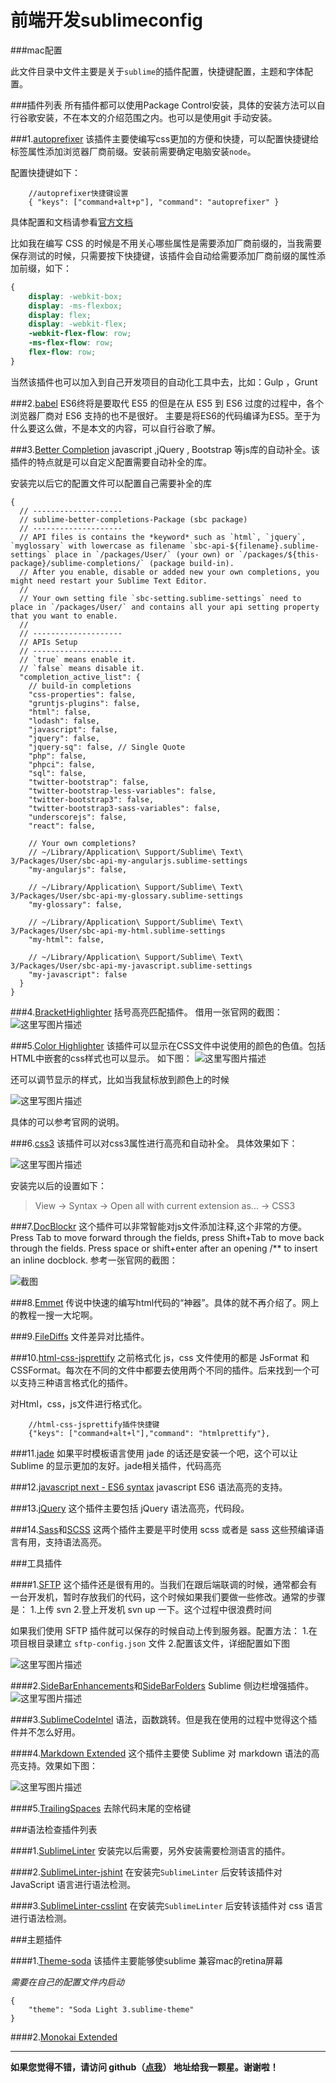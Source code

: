 # 前端开发sublimeconfig

###mac配置

此文件目录中文件主要是关于`sublime`的插件配置，快捷键配置，主题和字体配置。

###插件列表
所有插件都可以使用Package Control安装，具体的安装方法可以自行谷歌安装，不在本文的介绍范围之内。也可以是使用git 手动安装。


###1.[autoprefixer](https://github.com/sindresorhus/sublime-autoprefixer)
该插件主要使编写css更加的方便和快捷，可以配置快捷键给标签属性添加浏览器厂商前缀。安装前需要确定电脑安装`node`。

配置快捷键如下：
```
    //autoprefixer快捷键设置
    { "keys": ["command+alt+p"], "command": "autoprefixer" }
```
具体配置和文档请参看[官方文档](https://github.com/sindresorhus/sublime-autoprefixer)

比如我在编写 CSS 的时候是不用关心哪些属性是需要添加厂商前缀的，当我需要保存测试的时候，只需要按下快捷键，该插件会自动给需要添加厂商前缀的属性添加前缀，如下：

```css
{
	display: -webkit-box;
    display: -ms-flexbox;
    display: flex;
    display: -webkit-flex;
    -webkit-flex-flow: row;
    -ms-flex-flow: row;
    flex-flow: row;
}
```

当然该插件也可以加入到自己开发项目的自动化工具中去，比如：Gulp ，Grunt

###2.[babel](https://babeljs.io/)
ES6终将是要取代 ES5 的但是在从 ES5 到 ES6 过度的过程中，各个浏览器厂商对 ES6 支持的也不是很好。
主要是将ES6的代码编译为ES5。至于为什么要这么做，不是本文的内容，可以自行谷歌了解。


###3.[Better Completion](https://github.com/Pleasurazy/Sublime-Better-Completion)
javascript ,jQuery , Bootstrap 等js库的自动补全。该插件的特点就是可以自定义配置需要自动补全的库。

安装完以后它的配置文件可以配置自己需要补全的库

```
{
  // --------------------
  // sublime-better-completions-Package (sbc package)
  // --------------------
  // API files is contains the *keyword* such as `html`, `jquery`, `myglossary` with lowercase as filename `sbc-api-${filename}.sublime-settings` place in `/packages/User/` (your own) or `/packages/${this-package}/sublime-completions/` (package build-in).
  // After you enable, disable or added new your own completions, you might need restart your Sublime Text Editor.
  //
  // Your own setting file `sbc-setting.sublime-settings` need to place in `/packages/User/` and contains all your api setting property that you want to enable.
  //
  // --------------------
  // APIs Setup
  // --------------------
  // `true` means enable it.
  // `false` means disable it.
  "completion_active_list": {
    // build-in completions
    "css-properties": false,
    "gruntjs-plugins": false,
    "html": false,
    "lodash": false,
    "javascript": false,
    "jquery": false,
    "jquery-sq": false, // Single Quote
    "php": false,
    "phpci": false,
    "sql": false,
    "twitter-bootstrap": false,
    "twitter-bootstrap-less-variables": false,
    "twitter-bootstrap3": false,
    "twitter-bootstrap3-sass-variables": false,
    "underscorejs": false,
    "react": false,

    // Your own completions?
    // ~/Library/Application\ Support/Sublime\ Text\ 3/Packages/User/sbc-api-my-angularjs.sublime-settings
    "my-angularjs": false,

    // ~/Library/Application\ Support/Sublime\ Text\ 3/Packages/User/sbc-api-my-glossary.sublime-settings
    "my-glossary": false,

    // ~/Library/Application\ Support/Sublime\ Text\ 3/Packages/User/sbc-api-my-html.sublime-settings
    "my-html": false,

    // ~/Library/Application\ Support/Sublime\ Text\ 3/Packages/User/sbc-api-my-javascript.sublime-settings
    "my-javascript": false
  }
}
```


###4.[BracketHighlighter](https://github.com/facelessuser/BracketHighlighter)
括号高亮匹配插件。
借用一张官网的截图：
![这里写图片描述](http://img.blog.csdn.net/20160107111243820)

###5.[Color Highlighter](https://github.com/Monnoroch/ColorHighlighter)
该插件可以显示在CSS文件中说使用的颜色的色值。包括HTML中嵌套的css样式也可以显示。
如下图：
![这里写图片描述](http://img.blog.csdn.net/20160107111921207)

还可以调节显示的样式，比如当我鼠标放到颜色上的时候

![这里写图片描述](http://img.blog.csdn.net/20160107112235677)

具体的可以参考官网的说明。

###6.[css3](https://github.com/y0ssar1an/CSS3)
该插件可以对css3属性进行高亮和自动补全。
具体效果如下：

![这里写图片描述](http://img.blog.csdn.net/20160107112708630)

安装完以后的设置如下：
>View → Syntax → Open all with current extension as... → CSS3


###7.[DocBlockr](https://github.com/spadgos/sublime-jsdocs)
这个插件可以非常智能对js文件添加注释,这个非常的方便。
Press Tab to move forward through the fields, press Shift+Tab to move back through the fields.
Press space or shift+enter after an opening /** to insert an inline docblock.
参考一张官网的截图：

![截图](http://img.blog.csdn.net/20160107112942174)

###8.[Emmet](https://github.com/emmetio/emmet)
传说中快速的编写html代码的“神器”。具体的就不再介绍了。网上的教程一搜一大坨啊。


###9.[FileDiffs](https://github.com/colinta/SublimeFileDiffs)
文件差异对比插件。


###10.[html-css-jsprettify](https://github.com/victorporof/Sublime-HTMLPrettify)
之前格式化 js，css 文件使用的都是 JsFormat 和 CSSFormat。每次在不同的文件中都要去使用两个不同的插件。后来找到一个可以支持三种语言格式化的插件。

对Html，css，js文件进行格式化。

```
    //html-css-jsprettify插件快捷键
    {"keys": ["command+alt+l"],"command": "htmlprettify"},
```

###11.[jade](https://github.com/davidrios/jade-tmbundle)
如果平时模板语言使用 jade 的话还是安装一个吧，这个可以让 Sublime 的显示更加的友好。jade相关插件，代码高亮


###12.[javascript next - ES6 syntax](https://github.com/Benvie/JavaScriptNext.tmLanguage)
javascript ES6 语法高亮的支持。


###13.[jQuery](https://github.com/SublimeText/jQuery)
这个插件主要包括 jQuery 语法高亮，代码段。

###14.[Sass]()和[SCSS]()
这两个插件主要是平时使用 scss 或者是 sass 这些预编译语言有用，支持语法高亮。

###工具插件

####1.[SFTP]()
这个插件还是很有用的。当我们在跟后端联调的时候，通常都会有一台开发机，暂时存放我们的代码，这个时候如果我们要做一些修改。通常的步骤是：
1.上传 svn  2.登上开发机  svn up 一下。这个过程中很浪费时间

如果我们使用 SFTP 插件就可以保存的时候自动上传到服务器。配置方法：
1.在项目根目录建立  `sftp-config.json` 文件
2.配置该文件，详细配置如下图

![这里写图片描述](http://img.blog.csdn.net/20160107114810714)

####2.[SideBarEnhancements]()和[SideBarFolders]()
Sublime 侧边栏增强插件。
![这里写图片描述](http://img.blog.csdn.net/20160107115019872)

####3.[SublimeCodeIntel]()
语法，函数跳转。但是我在使用的过程中觉得这个插件并不怎么好用。

####4.[Markdown Extended](https://github.com/jonschlinkert/sublime-markdown-extended)
这个插件主要使 Sublime 对 markdown 语法的高亮支持。效果如下图：

![这里写图片描述](http://img.blog.csdn.net/20160107114054544)

####5.[TrailingSpaces]()
去除代码末尾的空格键

###语法检查插件列表

####1.[SublimeLinter]()
安装完以后需要，另外安装需要检测语言的插件。

####2.[SublimeLinter-jshint]()
在安装完`SublimeLinter` 后安转该插件对 JavaScript 语言进行语法检测。

####3.[SublimeLinter-csslint]()
在安装完`SublimeLinter` 后安转该插件对 css 语言进行语法检测。

###主题插件

####1.[Theme-soda](http://buymeasoda.github.io/soda-theme/)
该插件主要能够使sublime 兼容mac的retina屏幕

*需要在自己的配置文件内启动*
```
{
    "theme": "Soda Light 3.sublime-theme"
}
```
####2.[Monokai Extended](https://github.com/jonschlinkert/sublime-monokai-extended)


----------
**如果您觉得不错，请访问 github（[点我](https://github.com/zhiqiang21/MyToolsConfig)） 地址给我一颗星。谢谢啦！**


